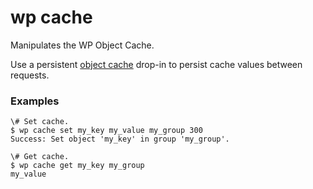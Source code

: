 # wp cache

Manipulates the WP Object Cache.

Use a persistent [object cache](https://codex.wordpress.org/Class_Reference/WP_Object_Cache) drop-in to persist cache values between requests.

### Examples

    \# Set cache.
    $ wp cache set my_key my_value my_group 300
    Success: Set object 'my_key' in group 'my_group'.

    \# Get cache.
    $ wp cache get my_key my_group
    my_value


